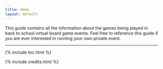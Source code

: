 ```yaml
---
title: Home
layout: default
---
```


This guide contains all the information about the games being played in back to school virtual board game events. Feel free to reference this guide if you are ever interested in running your own private event. 


------
{% include toc.html %}

{% include credits.html %}
